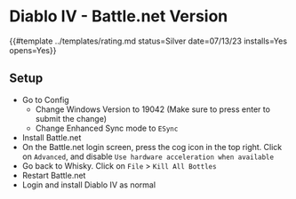# Diablo IV - Battle.net Version

{{#template ../templates/rating.md status=Silver date=07/13/23 installs=Yes opens=Yes}}

## Setup

- Go to Config
    - Change Windows Version to 19042 (Make sure to press enter to submit the change)
    - Change Enhanced Sync mode to `ESync`
- Install Battle.net
- On the Battle.net login screen, press the cog icon in the top right. Click on `Advanced`, and disable `Use hardware acceleration when available`
- Go back to Whisky. Click on `File` > `Kill All Bottles`
- Restart Battle.net
- Login and install Diablo IV as normal